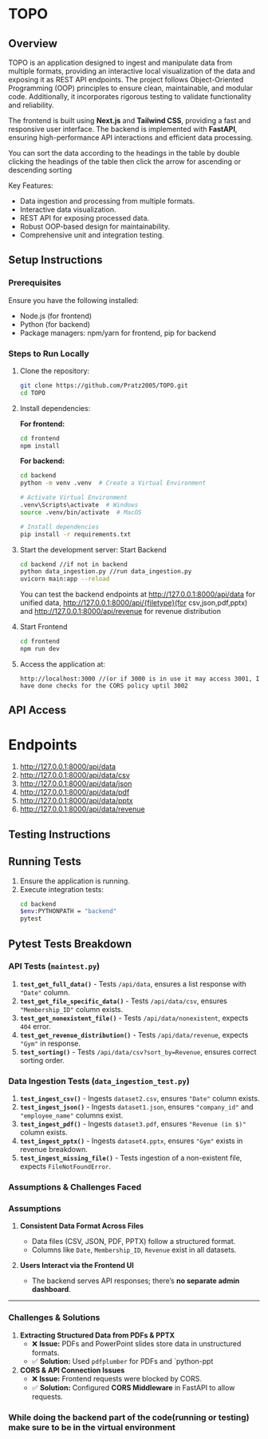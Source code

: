 # TOPO

## Overview
TOPO is an application designed to ingest and manipulate data from multiple formats, providing an interactive local visualization of the data and exposing it as REST API endpoints. The project follows Object-Oriented Programming (OOP) principles to ensure clean, maintainable, and modular code. Additionally, it incorporates rigorous testing to validate functionality and reliability.

The frontend is built using **Next.js** and **Tailwind CSS**, providing a fast and responsive user interface. The backend is implemented with **FastAPI**, ensuring high-performance API interactions and efficient data processing.

You can sort the data according to the headings in the table by double clicking the headings of the table then click the arrow for ascending or descending sorting


Key Features:
- Data ingestion and processing from multiple formats.
- Interactive data visualization.
- REST API for exposing processed data.
- Robust OOP-based design for maintainability.
- Comprehensive unit and integration testing.

## Setup Instructions
### Prerequisites
Ensure you have the following installed:
- Node.js (for frontend)
- Python (for backend)
- Package managers: npm/yarn for frontend, pip for backend

### Steps to Run Locally
1. Clone the repository:
   ```bash
   git clone https://github.com/Pratz2005/TOPO.git
   cd TOPO
   ```
2. Install dependencies:

   **For frontend:**
   ```bash
   cd frontend
   npm install
   ```

   
   **For backend:**
   ```bash
   cd backend
   python -m venv .venv  # Create a Virtual Environment
   
   # Activate Virtual Environment
   .venv\Scripts\activate  # Windows
   source .venv/bin/activate  # MacOS
   
   # Install dependencies
   pip install -r requirements.txt
   ```
   
4. Start the development server:
   Start Backend
   ```bash
   cd backend //if not in backend
   python data_ingestion.py //run data_ingestion.py
   uvicorn main:app --reload
   ```

   You can test the backend endpoints at http://127.0.0.1:8000/api/data for unified data, http://127.0.0.1:8000/api/{filetype}(for csv,json,pdf,pptx) and 
   http://127.0.0.1:8000/api/revenue for revenue distribution

5. Start Frontend
   ```bash
   cd frontend
   npm run dev
   ```
   
7. Access the application at:
   ```
   http://localhost:3000 //(or if 3000 is in use it may access 3001, I have done checks for the CORS policy uptil 3002
   ```

## API Access
# Endpoints
1. http://127.0.0.1:8000/api/data
2. http://127.0.0.1:8000/api/data/csv
3. http://127.0.0.1:8000/api/data/json
4. http://127.0.0.1:8000/api/data/pdf
5. http://127.0.0.1:8000/api/data/pptx
6. http://127.0.0.1:8000/api/data/revenue

## Testing Instructions

## Running Tests
1. Ensure the application is running.
2. Execute integration tests:
   ```bash
   cd backend
   $env:PYTHONPATH = "backend"
   pytest
   ```

## Pytest Tests Breakdown
### API Tests (`maintest.py`)
1. **`test_get_full_data()`** - Tests `/api/data`, ensures a list response with `"Date"` column.
2. **`test_get_file_specific_data()`** - Tests `/api/data/csv`, ensures `"Membership_ID"` column exists.
3. **`test_get_nonexistent_file()`** - Tests `/api/data/nonexistent`, expects `404` error.
4. **`test_get_revenue_distribution()`** - Tests `/api/data/revenue`, expects `"Gym"` in response.
5. **`test_sorting()`** - Tests `/api/data/csv?sort_by=Revenue`, ensures correct sorting order.

### Data Ingestion Tests (`data_ingestion_test.py`)
1. **`test_ingest_csv()`** - Ingests `dataset2.csv`, ensures `"Date"` column exists.
2. **`test_ingest_json()`** - Ingests `dataset1.json`, ensures `"company_id"` and `"employee_name"` columns exist.
3. **`test_ingest_pdf()`** - Ingests `dataset3.pdf`, ensures `"Revenue (in $)"` column exists.
4. **`test_ingest_pptx()`** - Ingests `dataset4.pptx`, ensures `"Gym"` exists in revenue breakdown.
5. **`test_ingest_missing_file()`** - Tests ingestion of a non-existent file, expects `FileNotFoundError`.

### Assumptions & Challenges Faced  

### Assumptions
1. **Consistent Data Format Across Files**  
   - Data files (CSV, JSON, PDF, PPTX) follow a structured format.  
   - Columns like `Date`, `Membership_ID`, `Revenue` exist in all datasets.

2. **Users Interact via the Frontend UI**  
   - The backend serves API responses; there’s **no separate admin dashboard**.

---

### Challenges & Solutions
1. **Extracting Structured Data from PDFs & PPTX**  
   - ❌ **Issue:** PDFs and PowerPoint slides store data in unstructured formats.  
   - ✅ **Solution:** Used `pdfplumber` for PDFs and `python-ppt
2. **CORS & API Connection Issues**  
   - ❌ **Issue:** Frontend requests were blocked by CORS.  
   - ✅ **Solution:** Configured **CORS Middleware** in FastAPI to allow requests.


### While doing the backend part of the code(running or testing) make sure to be in the virtual environment
